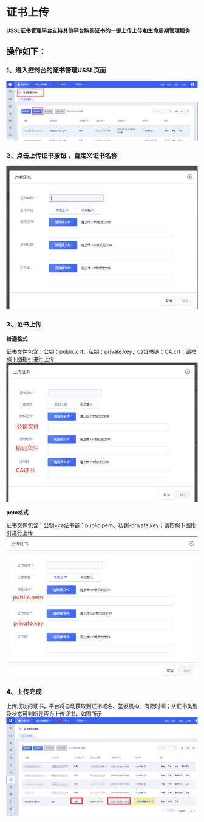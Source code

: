 # 证书上传

**USSL证书管理平台支持其他平台购买证书的一键上传上传和生命周期管理服务**

## **操作如下：**

### 1、进入控制台的证书管理USSL页面 

![](/images/operate/证书管理页面.png)

### 2、点击上传证书按钮 ，自定义证书名称 

![](/images/operate/上传证书页面.png)

### 3、证书上传

**普通格式**

证书文件包含：公钥：public.crt、私钥：private.key、ca证书链：CA.crt；请按照下图指引进行上传
![](/images/operate/证书文件选择.png)

**pem格式**

证书文件包含：公钥+ca证书链：public.pem、私钥-private.key；请按照下图指引进行上传
![](/images/operate/pem格式上传.png)

### 4、上传完成

上传成功的证书，平台将自动获取到证书域名、签发机构、有限时间；从证书类型及状态可判断是否为上传证书，如图所示
![](/images/operate/上传成功.png)












